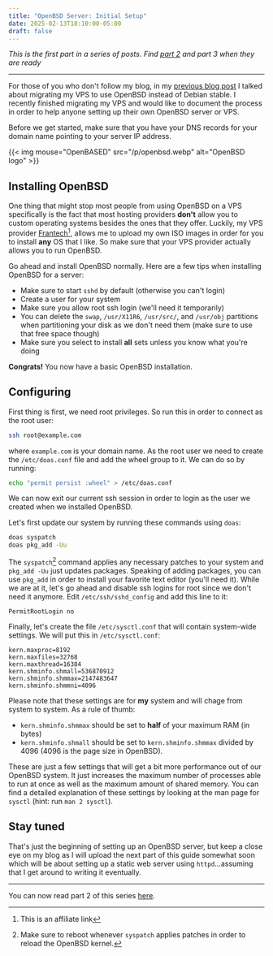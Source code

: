 ```yaml
---
title: "OpenBSD Server: Initial Setup"
date: 2025-02-13T18:10:00-05:00
draft: false
---
```


*This is the first part in a series of posts. Find [part 2](/blog/openbsd-httpd)
and part 3 when they are ready*

---

For those of you who don't follow my blog, in my
[previous blog post](/blog/migrating-my-vps) I talked about migrating my VPS to
use OpenBSD instead of Debian stable. I recently finished migrating my VPS and
would like to document the process in order to help anyone setting up their own
OpenBSD server or VPS.

Before we get started, make sure that you have your DNS records for your domain
name pointing to your server IP address.

{{< img mouse="OpenBASED" src="/p/openbsd.webp" alt="OpenBSD logo" >}}

## Installing OpenBSD

One thing that might stop most people from using OpenBSD on a VPS specifically
is the fact that most hosting providers **don't** allow you to custom
operating systems besides the ones that they offer. Luckily, my VPS provider
[Frantech](https://my.frantech.ca/aff.php?aff=6418)[^1], allows me to upload my
own ISO images in order for you to install **any** OS that I like. So make sure
that your VPS provider actually allows you to run OpenBSD.

Go ahead and install OpenBSD normally. Here are a few tips when installing
OpenBSD for a server:

- Make sure to start `sshd` by default (otherwise you can't login)
- Create a user for your system
- Make sure you allow root ssh login (we'll need it temporarily)
- You can delete the `swap`, `/usr/X11R6`, `/usr/src/`, and `/usr/obj`
partitions when partitioning your disk as we don't need them (make sure to use
that free space though)
- Make sure you select to install **all** sets unless you know what you're
doing

**Congrats!** You now have a basic OpenBSD installation.

## Configuring

First thing is first, we need root privileges. So run this in order to connect
as the root user:

``` sh
ssh root@example.com
```

where `example.com` is your domain name. As the root user we need to create the
`/etc/doas.conf` file and add the wheel group to it. We can do so by running:

``` sh
echo "permit persist :wheel" > /etc/doas.conf
```

We can now exit our current ssh session in order to login as the user we created
when we installed OpenBSD.

Let's first update our system by running these commands using `doas`:

``` sh
doas syspatch
doas pkg_add -Uu
```

The `syspatch`[^2] command applies any necessary patches to your system and `pkg_add
-Uu` just updates packages. Speaking of adding packages, you can use `pkg_add`
in order to install your favorite text editor (you'll need it).
While we are at it, let's go ahead and disable ssh
logins for root since we don't need it anymore. Edit `/etc/ssh/sshd_config` and
add this line to it:

```
PermitRootLogin no
```

Finally, let's create the file `/etc/sysctl.conf` that will contain system-wide
settings. We will put this in `/etc/sysctl.conf`:

```
kern.maxproc=8192
kern.maxfiles=32768
kern.maxthread=16384
kern.shminfo.shmall=536870912
kern.shminfo.shmmax=2147483647
kern.shminfo.shmmni=4096
```

Please note that these settings are for **my** system and will chage from system
to system. As a rule of thumb:

- `kern.shminfo.shmmax` should be set to **half** of your maximum RAM (in bytes)
- `kern.shminfo.shmall` should be set to `kern.shminfo.shmmax` divided by 4096
(4096 is the page size in OpenBSD).

These are just a few settings that will get a bit more performance out of our
OpenBSD system. It just increases the maximum number of processes able to run at
once as well as the maximum amount of shared memory.
You can find a detailed explanation of these settings by looking
at the man page for `sysctl` (hint: run `man 2 sysctl`).

## Stay tuned

That's just the beginning of setting up an OpenBSD server, but keep a close eye
on my blog as I will upload the next part of this guide somewhat soon which will
be about setting up a static web server using `httpd`...assuming that I get
around to writing it eventually.

---

You can now read part 2 of this series [here](/blog/openbsd-httpd).

[^1]: This is an affiliate link
[^2]: Make sure to reboot whenever `syspatch` applies patches in order to reload
the OpenBSD kernel.
